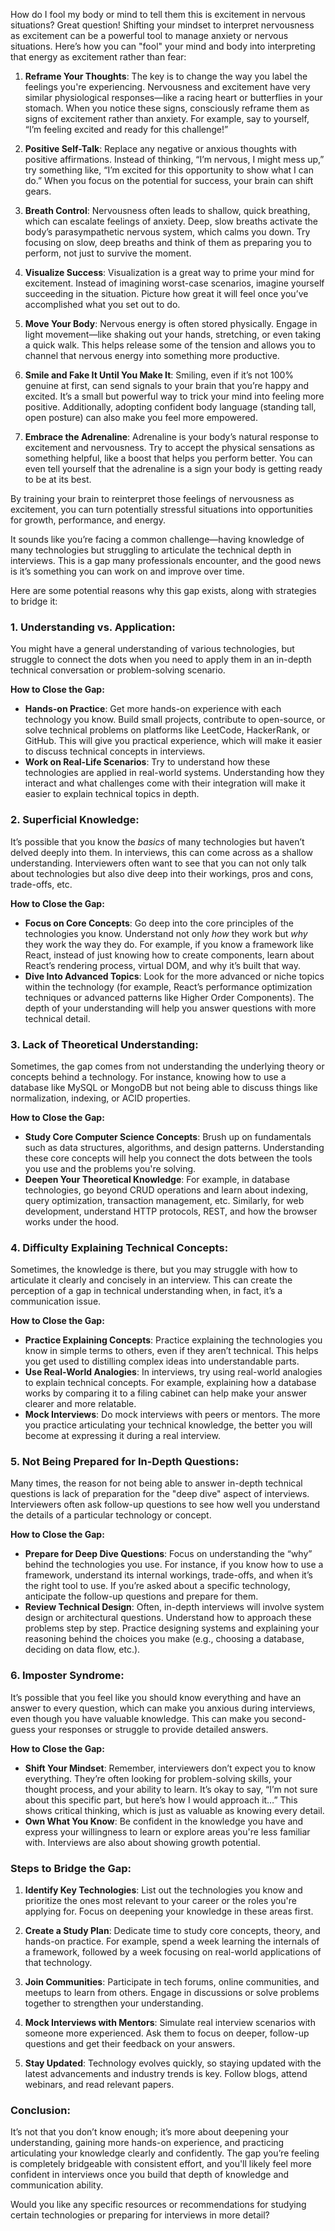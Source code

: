 How do I fool my body or mind to tell them this is excitement in nervous situations?
Great question! Shifting your mindset to interpret nervousness as excitement can be a powerful tool to manage anxiety or nervous situations. Here’s how you can "fool" your mind and body into interpreting that energy as excitement rather than fear:

1. **Reframe Your Thoughts**: The key is to change the way you label the feelings you're experiencing. Nervousness and excitement have very similar physiological responses—like a racing heart or butterflies in your stomach. When you notice these signs, consciously reframe them as signs of excitement rather than anxiety. For example, say to yourself, “I’m feeling excited and ready for this challenge!”

2. **Positive Self-Talk**: Replace any negative or anxious thoughts with positive affirmations. Instead of thinking, “I’m nervous, I might mess up,” try something like, “I’m excited for this opportunity to show what I can do.” When you focus on the potential for success, your brain can shift gears.

3. **Breath Control**: Nervousness often leads to shallow, quick breathing, which can escalate feelings of anxiety. Deep, slow breaths activate the body’s parasympathetic nervous system, which calms you down. Try focusing on slow, deep breaths and think of them as preparing you to perform, not just to survive the moment.

4. **Visualize Success**: Visualization is a great way to prime your mind for excitement. Instead of imagining worst-case scenarios, imagine yourself succeeding in the situation. Picture how great it will feel once you’ve accomplished what you set out to do.

5. **Move Your Body**: Nervous energy is often stored physically. Engage in light movement—like shaking out your hands, stretching, or even taking a quick walk. This helps release some of the tension and allows you to channel that nervous energy into something more productive.

6. **Smile and Fake It Until You Make It**: Smiling, even if it’s not 100% genuine at first, can send signals to your brain that you’re happy and excited. It’s a small but powerful way to trick your mind into feeling more positive. Additionally, adopting confident body language (standing tall, open posture) can also make you feel more empowered.

7. **Embrace the Adrenaline**: Adrenaline is your body’s natural response to excitement and nervousness. Try to accept the physical sensations as something helpful, like a boost that helps you perform better. You can even tell yourself that the adrenaline is a sign your body is getting ready to be at its best.

By training your brain to reinterpret those feelings of nervousness as excitement, you can turn potentially stressful situations into opportunities for growth, performance, and energy.

It sounds like you’re facing a common challenge—having knowledge of many technologies but struggling to articulate the technical depth in interviews. This is a gap many professionals encounter, and the good news is it’s something you can work on and improve over time.

Here are some potential reasons why this gap exists, along with strategies to bridge it:

### 1. **Understanding vs. Application**:
   You might have a general understanding of various technologies, but struggle to connect the dots when you need to apply them in an in-depth technical conversation or problem-solving scenario. 

   **How to Close the Gap:**
   - **Hands-on Practice**: Get more hands-on experience with each technology you know. Build small projects, contribute to open-source, or solve technical problems on platforms like LeetCode, HackerRank, or GitHub. This will give you practical experience, which will make it easier to discuss technical concepts in interviews.
   - **Work on Real-Life Scenarios**: Try to understand how these technologies are applied in real-world systems. Understanding how they interact and what challenges come with their integration will make it easier to explain technical topics in depth.

### 2. **Superficial Knowledge**:
   It’s possible that you know the *basics* of many technologies but haven’t delved deeply into them. In interviews, this can come across as a shallow understanding. Interviewers often want to see that you can not only talk about technologies but also dive deep into their workings, pros and cons, trade-offs, etc.

   **How to Close the Gap:**
   - **Focus on Core Concepts**: Go deep into the core principles of the technologies you know. Understand not only *how* they work but *why* they work the way they do. For example, if you know a framework like React, instead of just knowing how to create components, learn about React’s rendering process, virtual DOM, and why it’s built that way.
   - **Dive Into Advanced Topics**: Look for the more advanced or niche topics within the technology (for example, React’s performance optimization techniques or advanced patterns like Higher Order Components). The depth of your understanding will help you answer questions with more technical detail.

### 3. **Lack of Theoretical Understanding**:
   Sometimes, the gap comes from not understanding the underlying theory or concepts behind a technology. For instance, knowing how to use a database like MySQL or MongoDB but not being able to discuss things like normalization, indexing, or ACID properties.

   **How to Close the Gap:**
   - **Study Core Computer Science Concepts**: Brush up on fundamentals such as data structures, algorithms, and design patterns. Understanding these core concepts will help you connect the dots between the tools you use and the problems you're solving.
   - **Deepen Your Theoretical Knowledge**: For example, in database technologies, go beyond CRUD operations and learn about indexing, query optimization, transaction management, etc. Similarly, for web development, understand HTTP protocols, REST, and how the browser works under the hood.

### 4. **Difficulty Explaining Technical Concepts**:
   Sometimes, the knowledge is there, but you may struggle with how to articulate it clearly and concisely in an interview. This can create the perception of a gap in technical understanding when, in fact, it’s a communication issue.

   **How to Close the Gap:**
   - **Practice Explaining Concepts**: Practice explaining the technologies you know in simple terms to others, even if they aren’t technical. This helps you get used to distilling complex ideas into understandable parts.
   - **Use Real-World Analogies**: In interviews, try using real-world analogies to explain technical concepts. For example, explaining how a database works by comparing it to a filing cabinet can help make your answer clearer and more relatable.
   - **Mock Interviews**: Do mock interviews with peers or mentors. The more you practice articulating your technical knowledge, the better you will become at expressing it during a real interview.

### 5. **Not Being Prepared for In-Depth Questions**:
   Many times, the reason for not being able to answer in-depth technical questions is lack of preparation for the "deep dive" aspect of interviews. Interviewers often ask follow-up questions to see how well you understand the details of a particular technology or concept.

   **How to Close the Gap:**
   - **Prepare for Deep Dive Questions**: Focus on understanding the “why” behind the technologies you use. For instance, if you know how to use a framework, understand its internal workings, trade-offs, and when it’s the right tool to use. If you’re asked about a specific technology, anticipate the follow-up questions and prepare for them.
   - **Review Technical Design**: Often, in-depth interviews will involve system design or architectural questions. Understand how to approach these problems step by step. Practice designing systems and explaining your reasoning behind the choices you make (e.g., choosing a database, deciding on data flow, etc.).

### 6. **Imposter Syndrome**:
   It’s possible that you feel like you should know everything and have an answer to every question, which can make you anxious during interviews, even though you have valuable knowledge. This can make you second-guess your responses or struggle to provide detailed answers.

   **How to Close the Gap:**
   - **Shift Your Mindset**: Remember, interviewers don’t expect you to know everything. They’re often looking for problem-solving skills, your thought process, and your ability to learn. It’s okay to say, “I’m not sure about this specific part, but here’s how I would approach it…” This shows critical thinking, which is just as valuable as knowing every detail.
   - **Own What You Know**: Be confident in the knowledge you have and express your willingness to learn or explore areas you're less familiar with. Interviews are also about showing growth potential.

### Steps to Bridge the Gap:

1. **Identify Key Technologies**: List out the technologies you know and prioritize the ones most relevant to your career or the roles you're applying for. Focus on deepening your knowledge in these areas first.
   
2. **Create a Study Plan**: Dedicate time to study core concepts, theory, and hands-on practice. For example, spend a week learning the internals of a framework, followed by a week focusing on real-world applications of that technology.
   
3. **Join Communities**: Participate in tech forums, online communities, and meetups to learn from others. Engage in discussions or solve problems together to strengthen your understanding.

4. **Mock Interviews with Mentors**: Simulate real interview scenarios with someone more experienced. Ask them to focus on deeper, follow-up questions and get their feedback on your answers.

5. **Stay Updated**: Technology evolves quickly, so staying updated with the latest advancements and industry trends is key. Follow blogs, attend webinars, and read relevant papers.

### Conclusion:
It’s not that you don’t know enough; it’s more about deepening your understanding, gaining more hands-on experience, and practicing articulating your knowledge clearly and confidently. The gap you’re feeling is completely bridgeable with consistent effort, and you'll likely feel more confident in interviews once you build that depth of knowledge and communication ability.

Would you like any specific resources or recommendations for studying certain technologies or preparing for interviews in more detail?
